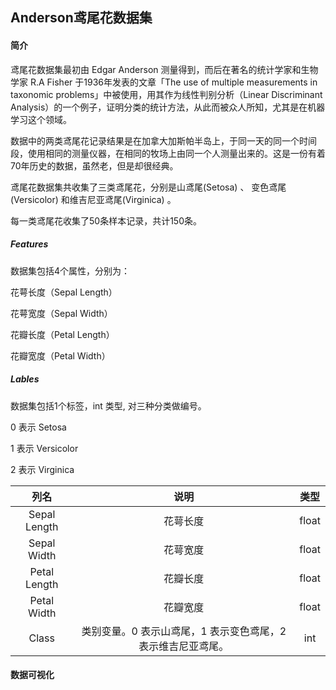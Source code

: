 ## Anderson鸢尾花数据集

#### 简介

鸢尾花数据集最初由 Edgar Anderson 测量得到，而后在著名的统计学家和生物学家 R.A Fisher 于1936年发表的文章「The use of multiple measurements in taxonomic problems」中被使用，用其作为线性判别分析（Linear Discriminant Analysis）的一个例子，证明分类的统计方法，从此而被众人所知，尤其是在机器学习这个领域。 

数据中的两类鸢尾花记录结果是在加拿大加斯帕半岛上，于同一天的同一个时间段，使用相同的测量仪器，在相同的牧场上由同一个人测量出来的。这是一份有着70年历史的数据，虽然老，但是却很经典。

鸢尾花数据集共收集了三类鸢尾花，分别是山鸢尾(Setosa) 、 变色鸢尾(Versicolor) 和维吉尼亚鸢尾(Virginica) 。

每一类鸢尾花收集了50条样本记录，共计150条。

##### Features

数据集包括4个属性，分别为：

花萼长度（Sepal Length）

花萼宽度（Sepal Width）

花瓣长度（Petal Length）

花瓣宽度（Petal Width）

##### Lables

数据集包括1个标签，int 类型, 对三种分类做编号。

0 表示 Setosa 

1 表示 Versicolor 

2 表示 Virginica

|     列名     |                             说明                             | 类型  |
| :----------: | :----------------------------------------------------------: | :---: |
| Sepal Length |                           花萼长度                           | float |
| Sepal Width  |                           花萼宽度                           | float |
| Petal Length |                           花瓣长度                           | float |
| Petal Width  |                           花瓣宽度                           | float |
|    Class     | 类别变量。0 表示山鸢尾，1 表示变色鸢尾，2 表示维吉尼亚鸢尾。 |  int  |

#### 数据可视化

